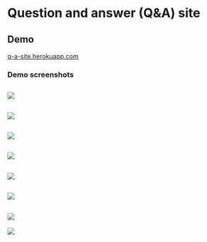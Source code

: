 # Question and answer (Q&A) site

## Demo

[q-a-site.herokuapp.com](https://q-a-site.herokuapp.com/)

### Demo screenshots

![](./.github/register.png)
---
![](./.github/login.png)
---
![](./.github/questions.png)
---
![](./.github/questions_new.png)
---
![](./.github/question.png)
---
![](./.github/profile.png)
---
![](./.github/roles.png)
---
![](./.github/role.png)
